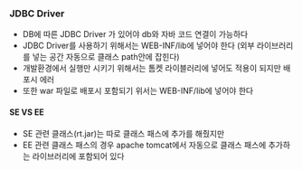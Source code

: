 ### JDBC Driver
* DB에 따른 JDBC Driver 가 있어야 db와 자바 코드 연결이 가능하다
* JDBC Driver를 사용하기 위해서는 WEB-INF/lib에 넣어야 한다 (외부 라이브러리를 넣는 공간 자동으로 클래스 path안에 잡힌다)
* 개발환경에서 실행만 시키기 위해서는 톰켓 라이블러리에 넣어도 적용이 되지만 배포시 에러
* 또한 war 파일로 배포시 포함되기 위서는 WEB-INF/lib에 넣어야 한다
#### SE VS EE
* SE 관련 클래스(rt.jar)는 따로 클래스 패스에 추가를 해줬지만
* EE 관련 클래스 패스의 경우 apache tomcat에서 자동으로 클래스 패스에 추가하는 라이브러리에 포함되어 있다
